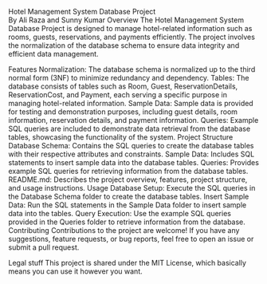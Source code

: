 Hotel Management System Database Project          
By Ali Raza and Sunny Kumar
Overview
The Hotel Management System Database Project is designed to manage hotel-related information such as rooms, guests, reservations, and payments efficiently. The project involves the normalization of the database schema to ensure data integrity and efficient data management.

Features
Normalization: The database schema is normalized up to the third normal form (3NF) to minimize redundancy and dependency.
Tables: The database consists of tables such as Room, Guest, ReservationDetails, ReservationCost, and Payment, each serving a specific purpose in managing hotel-related information.
Sample Data: Sample data is provided for testing and demonstration purposes, including guest details, room information, reservation details, and payment information.
Queries: Example SQL queries are included to demonstrate data retrieval from the database tables, showcasing the functionality of the system.
Project Structure
Database Schema: Contains the SQL queries to create the database tables with their respective attributes and constraints.
Sample Data: Includes SQL statements to insert sample data into the database tables.
Queries: Provides example SQL queries for retrieving information from the database tables.
README.md: Describes the project overview, features, project structure, and usage instructions.
Usage
Database Setup: Execute the SQL queries in the Database Schema folder to create the database tables.
Insert Sample Data: Run the SQL statements in the Sample Data folder to insert sample data into the tables.
Query Execution: Use the example SQL queries provided in the Queries folder to retrieve information from the database.
Contributing
Contributions to the project are welcome! If you have any suggestions, feature requests, or bug reports, feel free to open an issue or submit a pull request.

Legal stuff
This project is shared under the MIT License, which basically means you can use it however you want.
